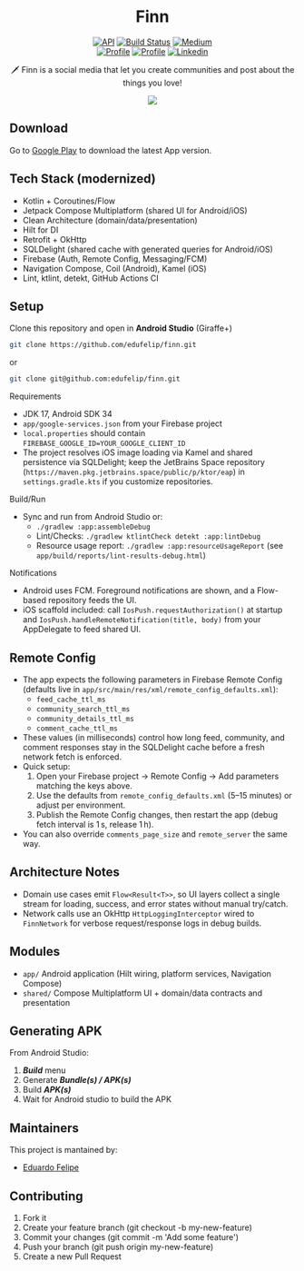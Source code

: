 <h1 align="center">Finn</h1>

<p align="center">
  <a href="https://android-arsenal.com/api?level=24"><img alt="API" src="https://img.shields.io/badge/API-24%2B-brightgreen.svg?style=flat"/></a>
  <a href="https://github.com/edufelip"><img alt="Build Status" src="https://img.shields.io/static/v1?label=Android+CI&message=passing&color=green&logo=android"/></a>
  <a href="https://medium.com/@eduardofelipi"><img alt="Medium" src="https://img.shields.io/static/v1?label=Medium&message=@edu_santos&color=gray&logo=medium"/></a> <br>
  <a href="https://www.youtube.com/channel/UCYcwwX7nDU_U0FP-TsXMwVg"><img alt="Profile" src="https://img.shields.io/static/v1?label=Youtube&message=edu_santos&color=red&logo=youtube"/></a> 
  <a href="https://github.com/edufelip"><img alt="Profile" src="https://img.shields.io/static/v1?label=Github&message=edufelip&color=white&logo=github"/></a> 
  <a href="https://www.linkedin.com/in/eduardo-felipe-dev/"><img alt="Linkedin" src="https://img.shields.io/static/v1?label=Linkedin&message=edu_santos&color=blue&logo=linkedin"/></a> 
</p>

<p align="center">  
🗡️ Finn is a social media that let you create communities and post about the things you love!
</p>

<p align="center">
<img src="https://github.com/edufelip/finn/assets/34727187/f55b5475-8718-4891-a468-8896ec113a2e"/>
</p>

## Download
Go to [Google Play](https://play.google.com/store/apps/details?id=com.edufelip.finn) to download the latest App version.

## Tech Stack (modernized)
- Kotlin + Coroutines/Flow
- Jetpack Compose Multiplatform (shared UI for Android/iOS)
- Clean Architecture (domain/data/presentation)
- Hilt for DI
- Retrofit + OkHttp
- SQLDelight (shared cache with generated queries for Android/iOS)
- Firebase (Auth, Remote Config, Messaging/FCM)
- Navigation Compose, Coil (Android), Kamel (iOS)
- Lint, ktlint, detekt, GitHub Actions CI

## Setup
Clone this repository and open in **Android Studio** (Giraffe+)
```bash
git clone https://github.com/edufelip/finn.git
```
or

```bash
git clone git@github.com:edufelip/finn.git
```

Requirements
- JDK 17, Android SDK 34
- `app/google-services.json` from your Firebase project
- `local.properties` should contain `FIREBASE_GOOGLE_ID=YOUR_GOOGLE_CLIENT_ID`
- The project resolves iOS image loading via Kamel and shared persistence via SQLDelight; keep the JetBrains Space repository (`https://maven.pkg.jetbrains.space/public/p/ktor/eap`) in `settings.gradle.kts` if you customize repositories.

Build/Run
- Sync and run from Android Studio or:
  - `./gradlew :app:assembleDebug`
  - Lint/Checks: `./gradlew ktlintCheck detekt :app:lintDebug`
  - Resource usage report: `./gradlew :app:resourceUsageReport` (see `app/build/reports/lint-results-debug.html`)

Notifications
- Android uses FCM. Foreground notifications are shown, and a Flow-based repository feeds the UI.
- iOS scaffold included: call `IosPush.requestAuthorization()` at startup and `IosPush.handleRemoteNotification(title, body)` from your AppDelegate to feed shared UI.

## Remote Config
- The app expects the following parameters in Firebase Remote Config (defaults live in `app/src/main/res/xml/remote_config_defaults.xml`):
  - `feed_cache_ttl_ms`
  - `community_search_ttl_ms`
  - `community_details_ttl_ms`
  - `comment_cache_ttl_ms`
- These values (in milliseconds) control how long feed, community, and comment responses stay in the SQLDelight cache before a fresh network fetch is enforced.
- Quick setup:
  1. Open your Firebase project → Remote Config → Add parameters matching the keys above.
  2. Use the defaults from `remote_config_defaults.xml` (5–15 minutes) or adjust per environment.
  3. Publish the Remote Config changes, then restart the app (debug fetch interval is 1 s, release 1 h).
- You can also override `comments_page_size` and `remote_server` the same way.

## Architecture Notes
- Domain use cases emit `Flow<Result<T>>`, so UI layers collect a single stream for loading, success, and error states without manual try/catch.
- Network calls use an OkHttp `HttpLoggingInterceptor` wired to `FinnNetwork` for verbose request/response logs in debug builds.


## Modules
- `app/` Android application (Hilt wiring, platform services, Navigation Compose)
- `shared/` Compose Multiplatform UI + domain/data contracts and presentation

## Generating APK
From Android Studio:
1. ***Build*** menu
2. Generate ***Bundle(s) / APK(s)***
3. Build ***APK(s)***
4. Wait for Android studio to build the APK

## Maintainers
This project is mantained by:
* [Eduardo Felipe](http://github.com/edufelip)

## Contributing

1. Fork it
2. Create your feature branch (git checkout -b my-new-feature)
3. Commit your changes (git commit -m 'Add some feature')
4. Push your branch (git push origin my-new-feature)
5. Create a new Pull Request
